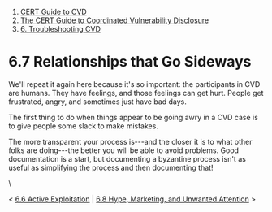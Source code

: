 



1.  [CERT Guide to CVD](index.md)
2.  [The CERT Guide to Coordinated Vulnerability
    Disclosure](The-CERT-Guide-to-Coordinated-Vulnerability-Disclosure_47677443.md)
3.  [6. Troubleshooting CVD](6.-Troubleshooting-CVD_47677482.md)


# 6.7 Relationships that Go Sideways 








We\'ll repeat it again here because it\'s so important: the participants
in CVD are humans. They have feelings, and those feelings can get hurt.
People get frustrated, angry, and sometimes just have bad days.

The first thing to do when things appear to be going awry in a CVD case
is to give people some slack to make mistakes.

The more transparent your process is---and the closer it is to what
other folks are doing---the better you will be able to avoid problems.
Good documentation is a start, but documenting a byzantine process
isn\'t as useful as simplifying the process and then documenting that!

\



\< [6.6 Active Exploitation](6.6-Active-Exploitation_47677488.md) \|
[6.8 Hype, Marketing, and Unwanted Attention](47677490.md) \>














